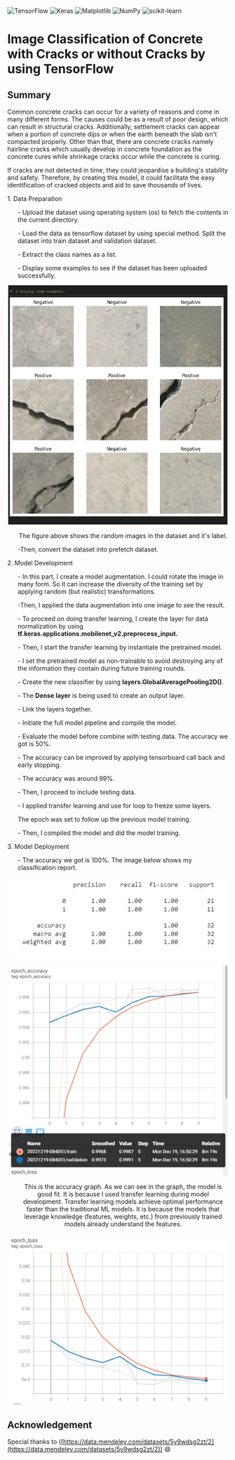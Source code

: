 ![TensorFlow](https://img.shields.io/badge/TensorFlow-%23FF6F00.svg?style=for-the-badge&logo=TensorFlow&logoColor=white)
![Keras](https://img.shields.io/badge/Keras-%23D00000.svg?style=for-the-badge&logo=Keras&logoColor=white)
![Matplotlib](https://img.shields.io/badge/Matplotlib-%23ffffff.svg?style=for-the-badge&logo=Matplotlib&logoColor=black)
![NumPy](https://img.shields.io/badge/numpy-%23013243.svg?style=for-the-badge&logo=numpy&logoColor=white)
![scikit-learn](https://img.shields.io/badge/scikit--learn-%23F7931E.svg?style=for-the-badge&logo=scikit-learn&logoColor=white)

# Image Classification of Concrete with Cracks or without Cracks by using TensorFlow

## Summary
<p>Common concrete cracks can occur for a variety of reasons and come in many different forms. The causes could be as a result of poor design, which can result in structural cracks. Additionally, settlement cracks can appear when a portion of concrete dips or when the earth beneath the slab isn't compacted properly. Other than that, there are concrete cracks namely hairline cracks which usually develop in concrete foundation as the concrete cures while shrinkage cracks occur while the concrete is curing.</p>

<p>If cracks are not detected in time, they could jeopardise a building's stability and safety. Therefore, by creating this model, it could facilitate the easy identification of cracked objects and aid to save thousands of lives.</p>

<p>1. Data Preparation</p>
  <ol>- Upload the dataset using operating system (os) to fetch the contents in the current directory.</ol>
  <ol>- Load the data as tensorflow dataset by using special method. Split the dataset into train dataset and validation dataset.</ol>
  <ol>- Extract the class names as a list.</ol>
  <ol>- Display some examples to see if the dataset has been uploaded successfully.</ol>
  <p align="center"><img src="image_example.png" alt="image example" width="500"/></p>
  <div align="center"><ol>The figure above shows the random images in the dataset and it's label.</ol></div>
  <ol>-Then, convert the dataset into prefetch dataset.</ol>
  
<p>2. Model Development</p>
   <ol>- In this part, I create a model augmentation. I could rotate the image in many form. So it can increase the diversity of the training set by applying random (but realistic) transformations.</ol>
  <ol>-Then, I applied the data augmentation into one image to see the result.</ol>
  
  <ol>- To proceed on doing transfer learning, I create the layer for data normalization by using <strong>tf.keras.applications.mobilenet_v2.preprocess_input.</strong></ol>
  <ol>- Then, I start the transfer learning by instantiate the pretrained model.</ol>
  <ol>- I set the pretrained model as non-trainable to avoid destroying any of the information they contain during future training rounds.</ol>
  <ol>- Create the new classifier by using <strong>layers.GlobalAveragePooling2D()</strong>.</ol>
  <ol>- The <strong>Dense layer</strong> is being used to create an output layer.</ol>
  <ol>- Link the layers together.</ol>
  <ol>- Initiate the full model pipeline and compile the model.</ol>
<ol>- Evaluate the model before combine with testing data. The accuracy we got is 50%.</ol>
<ol>- The accuracy can be improved by applying tensorboard call back and early stopping.</ol>
<ol>- The accuracy was around 99%.</ol>
<ol>- Then, I proceed to include testing data.</ol>
<ol>- I applied transfer learning and use for loop to freeze some layers.</ol>
<ol>The epoch was set to follow up the previous model training.</ol>
<ol>- Then, I compiled the model and did the model training.</ol>

<p>3. Model Deployment</p>
<ol>- The accuracy we got is 100%. The image below shows my classification report.</ol>
 <p align="center"><img src="classification report.png" alt="classification report" width="500"/></p>
 
 <p align="center"><img src="epoch_acc.png" alt="epoch acc" width="500"/></p>
 <div align="center"><ol> This is the accuracy graph. As we can see in the graph, the model is good fit. It is because I used transfer learning during model development. Transfer learning models achieve optimal performance faster than the traditional ML models. It is because the models that leverage knowledge (features, weights, etc.) from previously trained models already understand the features.</ol></div>
  
 <p align="center"><img src="epoch_loss.png" alt="epoch loss" width="500"/></p>
 
## Acknowledgement
Special thanks to ([https://data.mendeley.com/datasets/5y9wdsg2zt/2](https://data.mendeley.com/datasets/5y9wdsg2zt/2)) :smile:
